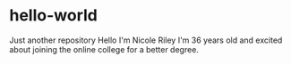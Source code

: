 # hello-world
Just another repository
Hello I'm Nicole Riley I'm 36 years old and excited about joining the online college for a better degree.
